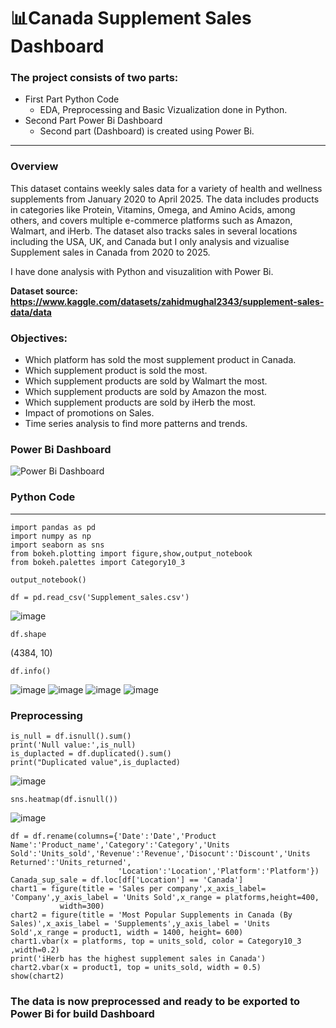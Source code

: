 # 📊Canada Supplement Sales Dashboard
### The project consists of two parts:
+ First Part Python Code
  + EDA, Preprocessing and Basic Vizualization done in Python.
+ Second Part Power Bi Dashboard
  + Second part (Dashboard) is created using Power Bi.
---------
### Overview
This dataset contains weekly sales data for a variety of health and wellness supplements from January 2020 to April 2025. The data includes products in categories like Protein, Vitamins, Omega, and Amino Acids, among others, and covers multiple e-commerce platforms such as Amazon, Walmart, and iHerb. The dataset also tracks sales in several locations including the USA, UK, and Canada but I only analysis and vizualise Supplement sales in Canada from 2020 to 2025.

I have done analysis with Python and visuzalition with Power Bi.

<b> Dataset source: https://www.kaggle.com/datasets/zahidmughal2343/supplement-sales-data/data </b>
### Objectives: 
+ Which platform has sold the most supplement product in Canada.
+ Which supplement product is sold the most.
+ Which supplement products are sold by Walmart the most.
+ Which supplement products are sold by Amazon the most.
+ Which supplement products are sold by iHerb the most.
+ Impact of promotions on Sales.
+ Time series analysis to find more patterns and trends.


### Power Bi Dashboard
![Power Bi Dashboard](https://github.com/user-attachments/assets/3798c0d7-3c5d-4caa-a08d-16ba7d79ad77)

### Python Code
--------------------

```
import pandas as pd
import numpy as np
import seaborn as sns
from bokeh.plotting import figure,show,output_notebook
from bokeh.palettes import Category10_3

output_notebook()
```

```
df = pd.read_csv('Supplement_sales.csv')
```
![image](https://github.com/user-attachments/assets/44aadf3f-88f2-48af-a227-7ff1b81a872c)

```
df.shape
```
(4384, 10)

```
df.info()
```
![image](https://github.com/user-attachments/assets/433e1a62-961c-4c5f-a8f7-383e40515d8c)
![image](https://github.com/user-attachments/assets/caaed6be-b4ae-48ca-af40-4d723ea4041d)
![image](https://github.com/user-attachments/assets/fd0a48b7-d8dc-42a7-84d4-f7898921184a)
![image](https://github.com/user-attachments/assets/b46732a8-d6cf-4ba5-89be-78a0824a5d9b)

### Preprocessing
```
is_null = df.isnull().sum()
print('Null value:',is_null)
is_duplacted = df.duplicated().sum()
print("Duplicated value",is_duplacted)

```
![image](https://github.com/user-attachments/assets/accd31b9-ec53-45cb-b0ff-fbecc542dde9)

```
sns.heatmap(df.isnull())
```

![image](https://github.com/user-attachments/assets/e9175c6f-dfa0-446e-9ae9-1c2144b8fa5d)

```
df = df.rename(columns={'Date':'Date','Product Name':'Product_name','Category':'Category','Units Sold':'Units_sold','Revenue':'Revenue','Disocunt':'Discount','Units Returned':'Units_returned',
                        'Location':'Location','Platform':'Platform'})
Canada_sup_sale = df.loc[df['Location'] == 'Canada']
chart1 = figure(title = 'Sales per company',x_axis_label= 'Company',y_axis_label = 'Units Sold',x_range = platforms,height=400, 
           width=300)
chart2 = figure(title = 'Most Popular Supplements in Canada (By Sales)',x_axis_label = 'Supplements',y_axis_label = 'Units Sold',x_range = product1, width = 1400, height= 600)
chart1.vbar(x = platforms, top = units_sold, color = Category10_3 ,width=0.2)
print('iHerb has the highest supplement sales in Canada')
chart2.vbar(x = product1, top = units_sold, width = 0.5)
show(chart2)
```

### The data is now preprocessed and ready to be exported to Power Bi for build Dashboard


